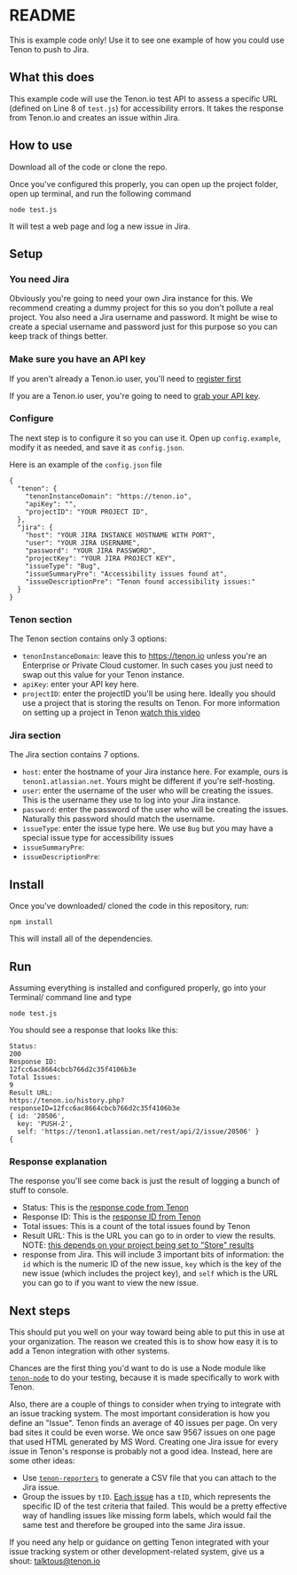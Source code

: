 # README

This is example code only! Use it to see one example of how you could use Tenon to push to Jira.

## What this does
This example code will use the Tenon.io test API to assess a specific URL (defined on Line 8 of `test.js`) for accessibility errors. It takes the response from Tenon.io and creates an issue within Jira.

## How to use
Download all of the code or clone the repo.

Once you've configured this properly, you can open up the project folder, open up terminal, and run the following command

```
node test.js
```

It will test a web page and log a new issue in Jira.

## Setup
### You need Jira
Obviously you're going to need your own Jira instance for this. We recommend creating a dummy project for this so you don't pollute a real project. You also need a Jira username and password. It might be wise to create a special username and password just for this purpose so you can keep track of things better.

### Make sure you have an API key
If you aren't already a Tenon.io user, you'll need to [register first](https://www.tenon.io/register.php)

If you are a Tenon.io user, you're going to need to [grab your API key](https://www.tenon.io/apikey.php).

### Configure

The next step is to configure it so you can use it. Open up `config.example`, modify it as needed, and save it as `config.json`.

Here is an example of the `config.json` file

```
{
  "tenon": {
    "tenonInstanceDomain": "https://tenon.io",
    "apiKey": "",
    "projectID": "YOUR PROJECT ID",
  },
  "jira": {
    "host": "YOUR JIRA INSTANCE HOSTNAME WITH PORT",
    "user": "YOUR JIRA USERNAME",
    "password": "YOUR JIRA PASSWORD",
    "projectKey": "YOUR JIRA PROJECT KEY",
    "issueType": "Bug",
    "issueSummaryPre": "Accessibility issues found at",
    "issueDescriptionPre": "Tenon found accessibility issues:"
  }
}
```

### Tenon section
The Tenon section contains only 3 options:

* `tenonInstanceDomain`: leave this to https://tenon.io unless you're an Enterprise or Private Cloud customer. In such cases you just need to swap out this value for your Tenon instance.
* `apiKey`: enter your API key here.
* `projectID`: enter the projectID you'll be using here. Ideally you should use a project that is storing the results on Tenon. For more information on setting up a project in Tenon [watch this video](https://tenon.io/documentation/videos/18-projects.php)

### Jira section
The Jira section contains 7 options.

* `host`: enter the hostname of your Jira instance here. For example, ours is `tenon1.atlassian.net`. Yours might be different if you're self-hosting.
* `user`: enter the username of the user who will be creating the issues. This is the username they use to log into your Jira instance.
* `password`: enter the password of the user who will be creating the issues. Naturally this password should match the username.
* `issueType`: enter the issue type here. We use `Bug` but you may have a special issue type for accessibility issues
* `issueSummaryPre`:
* `issueDescriptionPre`:


## Install

Once you've downloaded/ cloned the code in this repository, run:

```npm install```

This will install all of the dependencies.


## Run

Assuming everything is installed and configured properly, go into your Terminal/ command line and type

```
node test.js
```

You should see a response that looks like this:

```
Status:
200
Response ID:
12fcc6ac8664cbcb766d2c35f4106b3e
Total Issues:
9
Result URL:
https://tenon.io/history.php?responseID=12fcc6ac8664cbcb766d2c35f4106b3e
{ id: '20506',
  key: 'PUSH-2',
  self: 'https://tenon1.atlassian.net/rest/api/2/issue/20506' }
{
```

### Response explanation

The response you'll see come back is just the result of logging a bunch of stuff to console.

* Status: This is the [response code from Tenon](http://tenon.io/documentation/understanding-response-codes.php)
* Response ID: This is the [response ID from Tenon](http://tenon.io/documentation/json-response-overview.php)
* Total issues: This is a count of the total issues found by Tenon
* Result URL: This is the URL you can go to in order to view the results. NOTE: [this depends on your project being set to "Store" results](http://tenon.io/documentation/understanding-request-parameters.php)
* response from Jira. This will include 3 important bits of information: the `id` which is the numeric ID of the new issue, `key` which is the key of the new issue (which includes the project key), and `self` which is the URL you can go to if you want to view the new issue.

## Next steps

This should put you well on your way toward being able to put this in use at your organization. The reason we created this is to show how easy it is to add a Tenon integration with other systems.

Chances are the first thing you'd want to do is use a Node module like [`tenon-node`](https://www.npmjs.com/package/tenon-node) to do your testing, because it is made specifically to work with Tenon.

Also, there are a couple of things to consider when trying to integrate with an issue tracking system. The most important consideration is how you define an "Issue".  Tenon finds an average of 40 issues per page. On very bad sites it could be even worse. We once saw 9567 issues on one page that used HTML generated by MS Word. Creating one Jira issue for every issue in Tenon's response is probably not a good idea.  Instead, here are some other ideas:

* Use [`tenon-reporters`](https://www.npmjs.com/package/tenon-reporters) to generate a CSV file that you can attach to the Jira issue.
* Group the issues by `tID`. [Each issue](http://tenon.io/documentation/understanding-issue-reports.php) has a `tID`, which represents the specific ID of the test criteria that failed. This would be a pretty effective way of handling issues like missing form labels, which would fail the same test and therefore be grouped into the same Jira issue.


If you need any help or guidance on getting Tenon integrated with your issue tracking system or other development-related system, give us a shout: talktous@tenon.io
